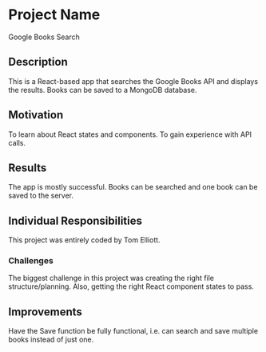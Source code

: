 # Project Name
Google Books Search

## Description
This is a React-based app that searches the Google Books API and displays the results. Books can be saved to a MongoDB database.

## Motivation
To learn about React states and components. To gain experience with API calls.

## Results
The app is mostly successful. Books can be searched and one book can be saved to the server.

## Individual Responsibilities
This project was entirely coded by Tom Elliott.

### Challenges
The biggest challenge in this project was creating the right file structure/planning. Also, getting the right React component states to pass.

## Improvements
Have the Save function be fully functional, i.e. can search and save multiple books instead of just one.

